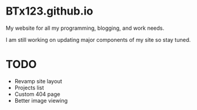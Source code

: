 # BTx123.github.io
My website for all my programming, blogging, and work needs.

I am still working on updating major components of my site so stay tuned.

# TODO
* Revamp site layout
* Projects list
* Custom 404 page
* Better image viewing
